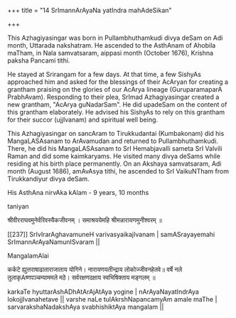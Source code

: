 +++
title = "14 SrImannArAyaNa yatIndra mahAdeSikan"

+++

This Azhagiyasingar was born in Pullambhuthamkudi divya deSam on Adi month, Uttarada nakshatram. He ascended to the AsthAnam of Ahobila maTham, in Nala samvatsaram, aippasi month (October 1676), Krishna paksha Pancami tithi.

He stayed at Srirangam for a few days. At that time, a few SishyAs approached him and asked for the blessings of their AcAryan for creating a grantham praising on the glories of our AcArya lineage (GuruparamaparA PrabhAvam). Responding to their plea, SrImad Azhagiyasingar created a new grantham, "AcArya guNadarSam". He did upadeSam on the content of this grantham elaborately. He advised his SishyAs to rely on this grantham for their succor (ujjIvanam) and spiritual well being.

This Azhagiyasingar on sancAram to Tirukkudantai (Kumbakonam) did his MangaLASAsanam to ArAvamudan and returned to Pullambhuthamkudi. There, he did his MangaLASAsanam to SrI Hemabjavalli sameta SrI Valvili Raman and did some kaimkaryams. He visited many divya deSams while residing at his birth place permanently. On an Akshaya samvatsaram, Adi month (August 1686), amAvAsya tithi, he ascended to SrI VaikuNTham from Tirukkandiyur divya deSam.

His AsthAna nirvAka kAlam - 9 years, 10 months

taniyan

श्रीवीरराघवमुनेर्वरिवस्यैकजीवनम् ।
समाश्रययेमहि श्रीमन्नारायणमुनीश्वरम् ॥


[[237]] SrIvIrarAghavamuneH varivasyaikajIvanam | samASrayayemahi SrImannArAyaNamunISvaram ||

MangalamAlai

कर्कटे ह्युत्तराषाढाताराजाताय योगिने। नारायणयतीन्द्राय लोकोज्जीवनहेतवे॥ वर्षे नले तुलाकृAष्णपञ्चम्याममले मठे। सर्वरक्षणदक्षाय स्वभिषिक्ताय मङ्गलम् ॥

karkaTe hyuttarAshADhAtArAjAtAya yogine | nArAyaNayatIndrAya lokojjIvanahetave || varshe naLe tulAkrshNapancamyAm amale maThe | sarvarakshaNadakshAya svabhishiktAya mangalam ||


